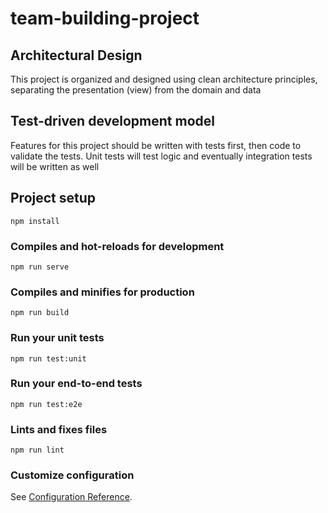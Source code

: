 # team-building-project
## Architectural Design
This project is organized and designed using clean architecture principles, separating the presentation (view) from the domain and data

## Test-driven development model
Features for this project should be written with tests first, then code to validate the tests.  Unit tests will test logic and eventually integration tests will be written as well
## Project setup
```
npm install
```

### Compiles and hot-reloads for development
```
npm run serve
```

### Compiles and minifies for production
```
npm run build
```

### Run your unit tests
```
npm run test:unit
```

### Run your end-to-end tests
```
npm run test:e2e
```

### Lints and fixes files
```
npm run lint
```

### Customize configuration
See [Configuration Reference](https://cli.vuejs.org/config/).
